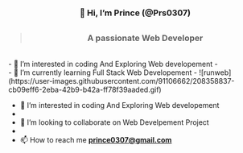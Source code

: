   #            <h3 align="center">                     👋 Hi, I’m Prince (@Prs0307)</h3>
  >## <h3 align="center">A passionate Web Developer</h3>
  </br>
- 👀 I’m interested in coding And Exploring Web developement
- </br>
- 🌱 I’m currently learning Full Stack Web Developement
-  ![runweb](https://user-images.githubusercontent.com/91106662/208358837-cb09eff6-2eba-42b9-b42a-ff78f39aaded.gif)

- 👀 I’m interested in coding And Exploring Web developement
- </br>
- 💞️ I’m looking to collaborate on Web Develpement Project
- </br>
- 📫 How to reach me **prince0307@gmail.com**
</br>

<!---
Prs0307/Prs0307 is a ✨ special ✨ repository because its `README.md` (this file) appears on your GitHub profile.
You can click the Preview link to take a look at your changes.
--->
